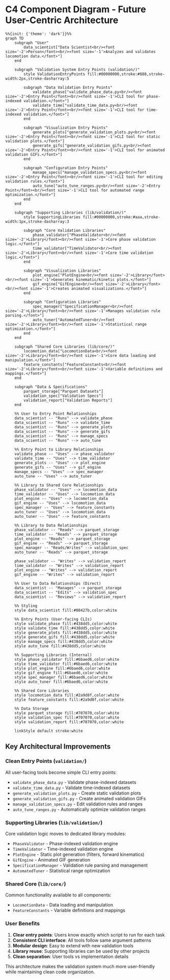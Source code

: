 # C4 Component Diagram - Future User-Centric Architecture

```mermaid
%%{init: {'theme': 'dark'}}%%
graph TD
    subgraph "User"
        data_scientist["Data Scientist<br/><font size='-2'>Person</font><br/><font size='-1'>Analyzes and validates locomotion data.</font>"]
    end

    subgraph "Validation System Entry Points (validation/)"
        style ValidationEntryPoints fill:#00000000,stroke:#888,stroke-width:2px,stroke-dasharray:5
        
        subgraph "Data Validation Entry Points"
            validate_phase["validate_phase_data.py<br/><font size='-2'>Entry Point</font><br/><font size='-1'>CLI tool for phase-indexed validation.</font>"]
            validate_time["validate_time_data.py<br/><font size='-2'>Entry Point</font><br/><font size='-1'>CLI tool for time-indexed validation.</font>"]
        end

        subgraph "Visualization Entry Points"
            generate_plots["generate_validation_plots.py<br/><font size='-2'>Entry Point</font><br/><font size='-1'>CLI tool for static validation plots.</font>"]
            generate_gifs["generate_validation_gifs.py<br/><font size='-2'>Entry Point</font><br/><font size='-1'>CLI tool for animated validation GIFs.</font>"]
        end

        subgraph "Configuration Entry Points"
            manage_specs["manage_validation_specs.py<br/><font size='-2'>Entry Point</font><br/><font size='-1'>CLI tool for editing validation rules.</font>"]
            auto_tune["auto_tune_ranges.py<br/><font size='-2'>Entry Point</font><br/><font size='-1'>CLI tool for automated range optimization.</font>"]
        end
    end

    subgraph "Supporting Libraries (lib/validation/)"
        style SupportingLibraries fill:#00000000,stroke:#aaa,stroke-width:1px,stroke-dasharray:3
        
        subgraph "Core Validation Libraries"
            phase_validator["PhaseValidator<br/><font size='-2'>Library</font><br/><font size='-1'>Core phase validation logic.</font>"]
            time_validator["TimeValidator<br/><font size='-2'>Library</font><br/><font size='-1'>Core time validation logic.</font>"]
        end

        subgraph "Visualization Libraries"
            plot_engine["PlotEngine<br/><font size='-2'>Library</font><br/><font size='-1'>Generates kinematic/kinetic plots.</font>"]
            gif_engine["GifEngine<br/><font size='-2'>Library</font><br/><font size='-1'>Creates animated visualizations.</font>"]
        end

        subgraph "Configuration Libraries"
            spec_manager["SpecificationManager<br/><font size='-2'>Library</font><br/><font size='-1'>Manages validation rule parsing.</font>"]
            auto_tuner["AutomatedTuner<br/><font size='-2'>Library</font><br/><font size='-1'>Statistical range optimization.</font>"]
        end
    end

    subgraph "Shared Core Libraries (lib/core/)"
        locomotion_data["LocomotionData<br/><font size='-2'>Library</font><br/><font size='-1'>Core data loading and manipulation.</font>"]
        feature_constants["FeatureConstants<br/><font size='-2'>Library</font><br/><font size='-1'>Variable definitions and mappings.</font>"]
    end

    subgraph "Data & Specifications"
        parquet_storage["Parquet Datasets"]
        validation_spec["Validation Specs"]
        validation_report["Validation Reports"]
    end

    %% User to Entry Point Relationships
    data_scientist -- "Runs" --> validate_phase
    data_scientist -- "Runs" --> validate_time
    data_scientist -- "Runs" --> generate_plots
    data_scientist -- "Runs" --> generate_gifs
    data_scientist -- "Runs" --> manage_specs
    data_scientist -- "Runs" --> auto_tune

    %% Entry Point to Library Relationships
    validate_phase -- "Uses" --> phase_validator
    validate_time -- "Uses" --> time_validator
    generate_plots -- "Uses" --> plot_engine
    generate_gifs -- "Uses" --> gif_engine
    manage_specs -- "Uses" --> spec_manager
    auto_tune -- "Uses" --> auto_tuner

    %% Library to Shared Core Relationships
    phase_validator -- "Uses" --> locomotion_data
    time_validator -- "Uses" --> locomotion_data
    plot_engine -- "Uses" --> locomotion_data
    gif_engine -- "Uses" --> locomotion_data
    spec_manager -- "Uses" --> feature_constants
    auto_tuner -- "Uses" --> locomotion_data
    auto_tuner -- "Uses" --> feature_constants

    %% Library to Data Relationships
    phase_validator -- "Reads" --> parquet_storage
    time_validator -- "Reads" --> parquet_storage
    plot_engine -- "Reads" --> parquet_storage
    gif_engine -- "Reads" --> parquet_storage
    spec_manager -- "Reads/Writes" --> validation_spec
    auto_tuner -- "Reads" --> parquet_storage

    phase_validator -- "Writes" --> validation_report
    time_validator -- "Writes" --> validation_report
    plot_engine -- "Writes" --> validation_report
    gif_engine -- "Writes" --> validation_report

    %% User to Data Relationships (Direct)
    data_scientist -- "Manages" --> parquet_storage
    data_scientist -- "Edits" --> validation_spec
    data_scientist -- "Reviews" --> validation_report

    %% Styling
    style data_scientist fill:#08427b,color:white
    
    %% Entry Points (User-facing CLIs)
    style validate_phase fill:#438dd5,color:white
    style validate_time fill:#438dd5,color:white
    style generate_plots fill:#438dd5,color:white
    style generate_gifs fill:#438dd5,color:white
    style manage_specs fill:#438dd5,color:white
    style auto_tune fill:#438dd5,color:white
    
    %% Supporting Libraries (Internal)
    style phase_validator fill:#6baed6,color:white
    style time_validator fill:#6baed6,color:white
    style plot_engine fill:#6baed6,color:white
    style gif_engine fill:#6baed6,color:white
    style spec_manager fill:#6baed6,color:white
    style auto_tuner fill:#6baed6,color:white
    
    %% Shared Core Libraries
    style locomotion_data fill:#2a9d8f,color:white
    style feature_constants fill:#2a9d8f,color:white

    %% Data Storage
    style parquet_storage fill:#707070,color:white
    style validation_spec fill:#707070,color:white
    style validation_report fill:#707070,color:white
    
    linkStyle default stroke:white
```

## Key Architectural Improvements

### **Clean Entry Points (`validation/`)**
All user-facing tools become simple CLI entry points:
- `validate_phase_data.py` - Validate phase-indexed datasets
- `validate_time_data.py` - Validate time-indexed datasets  
- `generate_validation_plots.py` - Create static validation plots
- `generate_validation_gifs.py` - Create animated validation GIFs
- `manage_validation_specs.py` - Edit validation rules and ranges
- `auto_tune_ranges.py` - Automatically optimize validation ranges

### **Supporting Libraries (`lib/validation/`)**
Core validation logic moves to dedicated library modules:
- `PhaseValidator` - Phase-indexed validation engine
- `TimeValidator` - Time-indexed validation engine
- `PlotEngine` - Static plot generation (filters, forward kinematics)
- `GifEngine` - Animated GIF generation
- `SpecificationManager` - Validation rule parsing and management
- `AutomatedTuner` - Statistical range optimization

### **Shared Core (`lib/core/`)**
Common functionality available to all components:
- `LocomotionData` - Data loading and manipulation
- `FeatureConstants` - Variable definitions and mappings

### **User Benefits**
1. **Clear entry points**: Users know exactly which script to run for each task
2. **Consistent CLI interface**: All tools follow same argument patterns
3. **Modular design**: Easy to extend with new validation tools
4. **Library reuse**: Supporting libraries can be used by other projects
5. **Clean separation**: User tools vs implementation details

This architecture makes the validation system much more user-friendly while maintaining clean code organization.


